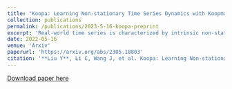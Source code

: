 ```yaml
---
title: "Koopa: Learning Non-stationary Time Series Dynamics with Koopman Predictors"
collection: publications
permalink: /publications/2023-5-16-koopa-preprint
excerpt: 'Real-world time series is characterized by intrinsic non-stationarity that poses a principal challenge for deep forecasting models. While previous models suffer from complicated series variations induced by changing temporal distribution, we tackle non-stationary time series with modern Koopman theory that fundamentally considers the underlying time-variant dynamics. Inspired by Koopman theory of portraying complex dynamical systems, we disentangle time-variant and time-invariant components from intricate non-stationary series by Fourier Filter and design Koopman Predictor to advance respective dynamics forward. Technically, we propose Koopa as a novel Koopman forecaster composed of stackable blocks that learn hierarchical dynamics. Koopa seeks measurement functions for Koopman embedding and utilizes Koopman operators as linear portraits of implicit transition. To cope with time-variant dynamics that exhibits strong locality, Koopa calculates context-aware operators in the temporal neighborhood and is able to utilize incoming ground truth to scale up forecast horizon. Besides, by integrating Koopman Predictors into deep residual structure, we ravel out the binding reconstruction loss in previous Koopman forecasters and achieve end-to-end forecasting objective optimization. Compared with the state-of-the-art model, Koopa achieves competitive performance while saving **77.3%** training time and **76.0%** memory.'
date: 2022-05-16
venue: 'Arxiv'
paperurl: 'https://arxiv.org/abs/2305.18803'
citation: '**Liu Y**, Li C, Wang J, et al. Koopa: Learning Non-stationary Time Series Dynamics with Koopman Predictors[J]. arXiv preprint arXiv:2305.18803, 2023.'
---
```



[Download paper here](https://arxiv.org/pdf/2305.18803.pdf)
